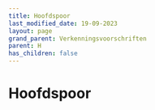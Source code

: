```yaml
---
title: Hoofdspoor
last_modified_date: 19-09-2023
layout: page
grand_parent: Verkenningsvoorschriften
parent: H
has_children: false
---
```


Hoofdspoor
==========

